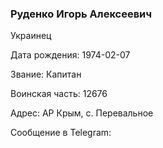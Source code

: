 ### Руденко Игорь Алексеевич

Украинец

Дата рождения: 1974-02-07

Звание: Капитан

Воинская часть: 12676

Адрес: АР Крым, с. Перевальное

Сообщение в Telegram: []()
